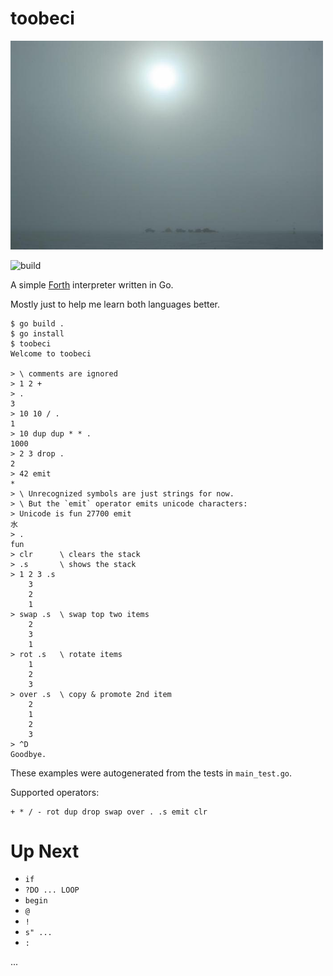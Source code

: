 # toobeci

<img src="/toobeci.jpg" width="500">

![build](https://github.com/eigenhombre/toobeci/actions/workflows/build.yml/badge.svg)

A simple [Forth](https://en.wikipedia.org/wiki/Forth_(programming_language)) interpreter written in Go.

Mostly just to help me learn both languages better.

<!-- The following examples are autogenerated, do not change by hand! -->
<!-- BEGIN EXAMPLES -->
```
$ go build .
$ go install
$ toobeci
Welcome to toobeci

> \ comments are ignored
> 1 2 +
> .
3
> 10 10 / .
1
> 10 dup dup * * .
1000
> 2 3 drop .
2
> 42 emit
*
> \ Unrecognized symbols are just strings for now.
> \ But the `emit` operator emits unicode characters:
> Unicode is fun 27700 emit
水
> .
fun
> clr      \ clears the stack
> .s       \ shows the stack
> 1 2 3 .s
	3
	2
	1
> swap .s  \ swap top two items
	2
	3
	1
> rot .s   \ rotate items
	1
	2
	3
> over .s  \ copy & promote 2nd item
	2
	1
	2
	3
> ^D
Goodbye.
```
<!-- END EXAMPLES -->

These examples were autogenerated from the tests in `main_test.go`.

Supported operators:

```
+ * / - rot dup drop swap over . .s emit clr
```

# Up Next

- `if`
- `?DO ... LOOP`
- `begin`
- `@`
- `!`
- `s" ...`
- `:`

...
